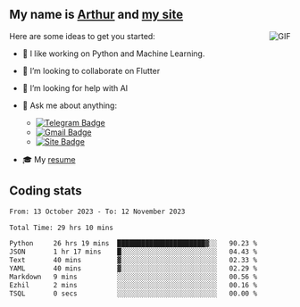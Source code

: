 
## My name is [Arthur](https://www.linkedin.com/in/arthur-novais-201420/) and [my site](https://arthurcn96.github.io/)

<!--
**Arthurcn96/Arthurcn96** is a ✨ _special_ ✨ repository because its `README.md` (this file) appears on your GitHub profile.
-->
<img align="right"  max-width="440" max-height="240" alt="GIF" src="https://raw.githubusercontent.com/Arthurcn96/Arthurcn96/master/helloThere.gif" />

Here are some ideas to get you started:

- 🤖 I like working on Python and Machine Learning.
- 👯 I’m looking to collaborate on Flutter
- 🤔 I’m looking for help with AI
- 💬 Ask me about anything:
    - [![Telegram Badge](https://img.shields.io/badge/-@Arthurcn9-0088cc?style=for-the-badge&logo=Telegram&logoColor=white)](https://t.me/Arthurcn9)
    - [![Gmail Badge](https://img.shields.io/badge/-@Arthurcn9-red?style=for-the-badge&logo=Gmail&logoColor=white)](mailto:Arthurcn96@gmail.com)
    - [![Site Badge](https://img.shields.io/badge/arthurcn96.github.io-informational?style=for-the-badge&logo=internetexplorer)](https://arthurcn96.github.io/)

- 🎓 My [resume](https://github.com/Arthurcn96/resume/blob/master/Resume_PT-BR.pdf)


## Coding stats
<!--START_SECTION:waka-->

```txt
From: 13 October 2023 - To: 12 November 2023

Total Time: 29 hrs 10 mins

Python     26 hrs 19 mins  ██████████████████████▓░░   90.23 %
JSON       1 hr 17 mins    █░░░░░░░░░░░░░░░░░░░░░░░░   04.43 %
Text       40 mins         ▓░░░░░░░░░░░░░░░░░░░░░░░░   02.33 %
YAML       40 mins         ▓░░░░░░░░░░░░░░░░░░░░░░░░   02.29 %
Markdown   9 mins          ░░░░░░░░░░░░░░░░░░░░░░░░░   00.56 %
Ezhil      2 mins          ░░░░░░░░░░░░░░░░░░░░░░░░░   00.16 %
TSQL       0 secs          ░░░░░░░░░░░░░░░░░░░░░░░░░   00.00 %
```

<!--END_SECTION:waka-->
